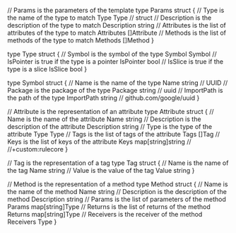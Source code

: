 // Params is the parameters of the template
type Params struct {
    // Type is the name of the type to match
    Type Type // struct
    // Description is the description of the type to match
    Description string
    // Attributes is the list of attributes of the type to match
    Attributes []Attribute
    // Methods is the list of methods of the type to match
    Methods []Method
}

type Type struct {
    // Symbol is the symbol of the type
    Symbol Symbol
    // IsPointer is true if the type is a pointer
    IsPointer bool
    // IsSlice is true if the type is a slice
    IsSlice bool
}

type Symbol struct {
    // Name is the name of the type
    Name string // UUID
    // Package is the package of the type
    Package string // uuid
    // ImportPath is the path of the type
    ImportPath string // github.com/google/uuid
}

// Attribute is the representation of an attribute
type Attribute struct {
    // Name is the name of the attribute
    Name string
    // Description is the description of the attribute
    Description string
    // Type is the type of the attribute
    Type Type
    // Tags is the list of tags of the attribute
    Tags []Tag
    // Keys is the list of keys of the attribute
    Keys map[string]string // //+custom:rulecore
}

// Tag is the representation of a tag
type Tag struct {
    // Name is the name of the tag
    Name string
    // Value is the value of the tag
    Value string
}

// Method is the representation of a method
type Method struct {
    // Name is the name of the method
    Name string
    // Description is the description of the method
    Description string
    // Params is the list of parameters of the method
    Params map[string]Type
    // Returns is the list of returns of the method
    Returns map[string]Type
    // Receivers is the receiver of the method
    Receivers Type
}
